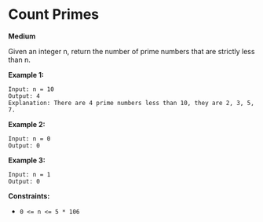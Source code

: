 # Count Primes
**Medium**

Given an integer n, return the number of prime numbers that are strictly less than n.

 

**Example 1:**
```
Input: n = 10
Output: 4
Explanation: There are 4 prime numbers less than 10, they are 2, 3, 5, 7.
```
**Example 2:**
```
Input: n = 0
Output: 0
```
**Example 3:**
```
Input: n = 1
Output: 0
```
 

**Constraints:**
- `0 <= n <= 5 * 106`